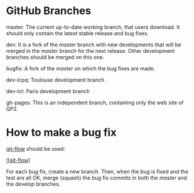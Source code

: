 GitHub Branches
===============

master:
  The current up-to-date working branch, that users download. It should
  only contain the latest stable release and bug fixes.

dev:
  It is a fork of the *master* branch with new developments that will be
  merged in the *master* branch for the next release. Other development
  branches should be merged on this one.

bugfix:
  A fork of the *master* on which the bug fixes are made.

dev-lcpq:
  Toulouse development branch  

dev-lct:
  Paris development branch  

gh-pages:
  This is an independent branch, containing only the web site of QP2.


# How to make a bug fix

[git-flow](https://nvie.com/posts/a-successful-git-branching-model)
should be used:

[![git-flow]](https://nvie.com/img/git-model@2x.png)

For each bug fix, create a new branch. Then, when the bug is fixed and
the test are all OK, merge (squash) the bug fix commits in both the
*master* and the *develop* branches.


